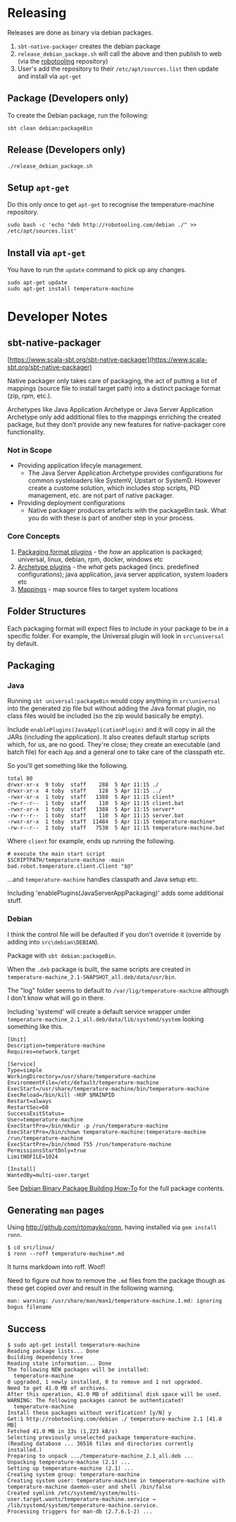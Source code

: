 
# Releasing

Releases are done as binary via debian packages.

1. `sbt-native-packager` creates the debian package
1. `release_debian_package.sh` will call the above and then publish to web (via the [robotooling](http://robotooling.com/maven/bad/robot/temperature-machine/debian/) repository)
1. User's add the repository to their `/etc/apt/sources.list` then update and install via `apt-get`

## Package (Developers only)

To create the Debian package, run the following:
       
    sbt clean debian:packageBin
    

## Release (Developers only)

    ./release_debian_package.sh

## Setup `apt-get`

Do this only once to get `apt-get` to recognise the temperature-machine repository.

    sudo bash -c 'echo "deb http://robotooling.com/debian ./" >> /etc/apt/sources.list'

## Install via `apt-get`

You have to run the `update` command to pick up any changes.

    sudo apt-get update
    sudo apt-get install temperature-machine


# Developer Notes

## sbt-native-packager

[https://www.scala-sbt.org/sbt-native-packager](https://www.scala-sbt.org/sbt-native-packager)

Native packager only takes care of packaging, the act of putting a list of mappings (source file to install target path) into a distinct package format (zip, rpm, etc.).

Archetypes like Java Application Archetype or Java Server Application Archetype only add additional files to the mappings enriching the created package, but they don’t provide any new features for native-packager core functionality.

### Not in Scope

* Providing application lifecyle management.
    * The Java Server Application Archetype provides configurations for common systeloaders like SystemV, Upstart or SystemD. However create a custome solution, which includes stop scripts, PID management, etc. are not part of native packager.
* Providing deployment configurations
    * Native packager produces artefacts with the packageBin task. What you do with these is part of another step in your process.

### Core Concepts

1. [Packaging format plugins](https://www.scala-sbt.org/sbt-native-packager/introduction.html#format-plugins) - the _how_ an application is packaged; universal, linux, debian, rpm, docker, windows etc 
1. [Archetype plugins](https://www.scala-sbt.org/sbt-native-packager/introduction.html#archetype-plugins) - the _what_ gets packaged (incs.  predefined configurations); java application, java server application, system loaders etc
1. [Mappings](https://www.scala-sbt.org/sbt-native-packager/introduction.html#mappings) - map source files to target system locations

## Folder Structures

Each packaging format will expect files to include in your package to be in a specific folder. For example, the Universal plugin will look in `src\universal` by default.


## Packaging

### Java

Running `sbt universal:packageBin` would copy anything in `src\universal` into the generated zip file but without adding the Java format plugin, no class files would be included (so the zip would basically be empty).

Include `enablePlugins(JavaApplicationPlugin)` and it will copy in all the JARs (including the application). It also creates default startup scripts which, for us, are no good. They're close; they create an executable (and batch file) for each `App` and a general one to take care of the classpath etc.

So you'll get something like the following.

    total 80
    drwxr-xr-x  9 toby  staff    288  5 Apr 11:15 ./
    drwxr-xr-x  4 toby  staff    128  5 Apr 11:15 ../
    -rwxr-xr-x  1 toby  staff   1388  5 Apr 11:15 client*
    -rw-r--r--  1 toby  staff    110  5 Apr 11:15 client.bat
    -rwxr-xr-x  1 toby  staff   1388  5 Apr 11:15 server*
    -rw-r--r--  1 toby  staff    110  5 Apr 11:15 server.bat
    -rwxr-xr-x  1 toby  staff  11484  5 Apr 11:15 temperature-machine*
    -rw-r--r--  1 toby  staff   7530  5 Apr 11:15 temperature-machine.bat
    
Where `client` for example, ends up running the following.

    # execute the main start script
    $SCRIPTPATH/temperature-machine -main bad.robot.temperature.client.Client "$@"

...and `temperature-machine` handles classpath and Java setup etc.

Including 'enablePlugins(JavaServerAppPackaging)' adds some additional stuff.

### Debian

I think the control file will be defaulted if you don't override it (override by adding into `src\debian\DEBIAN`).

Package with `sbt debian:packageBin`.

When the `.deb` package is built, the same scripts are created in `temperature-machine_2.1-SNAPSHOT_all.deb/data/usr/bin`.

The "log" folder seems to default to `/var/lig/temperature-machine` although I don't know what will go in there.

Including 'systemd' will create a default service wrapper under `temperature-machine_2.1_all.deb/data/lib/systemd/system` looking something like this.

    [Unit]
    Description=temperature-machine
    Requires=network.target
    
    [Service]
    Type=simple
    WorkingDirectory=/usr/share/temperature-machine
    EnvironmentFile=/etc/default/temperature-machine
    ExecStart=/usr/share/temperature-machine/bin/temperature-machine
    ExecReload=/bin/kill -HUP $MAINPID
    Restart=always
    RestartSec=60
    SuccessExitStatus=
    User=temperature-machine
    ExecStartPre=/bin/mkdir -p /run/temperature-machine
    ExecStartPre=/bin/chown temperature-machine:temperature-machine /run/temperature-machine
    ExecStartPre=/bin/chmod 755 /run/temperature-machine
    PermissionsStartOnly=true
    LimitNOFILE=1024
    
    [Install]
    WantedBy=multi-user.target


See [Debian Binary Package Building How-To](http://tldp.org/HOWTO/html_single/Debian-Binary-Package-Building-HOWTO/#AEN60) for the full package contents.

## Generating `man` pages

Using http://github.com/rtomayko/ronn, having installed via `gem install ronn`.

    $ cd src/linux/
    $ ronn --roff temperature-machine*.md

It turns markdown into roff. Woof!

Need to figure out how to remove the `.md` files from the package though as these get copied over and result in the following warning.

    man: warning: /usr/share/man/man1/temperature-machine.1.md: ignoring bogus filename


## Success

    $ sudo apt-get install temperature-machine
    Reading package lists... Done
    Building dependency tree       
    Reading state information... Done
    The following NEW packages will be installed:
      temperature-machine
    0 upgraded, 1 newly installed, 0 to remove and 1 not upgraded.
    Need to get 41.0 MB of archives.
    After this operation, 41.0 MB of additional disk space will be used.
    WARNING: The following packages cannot be authenticated!
      temperature-machine
    Install these packages without verification? [y/N] y
    Get:1 http://robotooling.com/debian ./ temperature-machine 2.1 [41.0 MB]
    Fetched 41.0 MB in 33s (1,223 kB/s)                                                                                                                                      
    Selecting previously unselected package temperature-machine.
    (Reading database ... 36516 files and directories currently installed.)
    Preparing to unpack .../temperature-machine_2.1_all.deb ...
    Unpacking temperature-machine (2.1) ...
    Setting up temperature-machine (2.1) ...
    Creating system group: temperature-machine
    Creating system user: temperature-machine in temperature-machine with temperature-machine daemon-user and shell /bin/false
    Created symlink /etc/systemd/system/multi-user.target.wants/temperature-machine.service → /lib/systemd/system/temperature-machine.service.
    Processing triggers for man-db (2.7.6.1-2) ...
